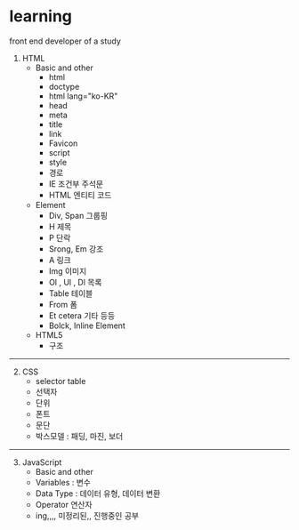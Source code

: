 # learning
front end developer of a study

1. HTML
    - Basic and other
        + html
        + doctype
        + html lang="ko-KR"
        + head
        + meta
        + title
        + link
        + Favicon
        + script
        + style
        + 경로
        + IE 조건부 주석문
        + HTML 엔티티 코드
    - Element
        + Div, Span 그룹핑
        + H 제목
        + P 단락
        + Srong, Em 강조
        + A 링크
        + Img 이미지
        + Ol , Ul , Dl 목록
        + Table 테이블
        + From 폼
        + Et cetera 기타 등등
        + Bolck, Inline Element
    - HTML5
        + 구조


---


2. CSS
    - selector table
    - 선택자
    - 단위
    - 폰트
    - 문단
    - 박스모델 : 패딩, 마진, 보더

---

3. JavaScript
    - Basic and other
    - Variables : 변수
    - Data Type : 데이터 유형, 데이터 변환
    - Operator 연산자
    - ing,,,, 미정리된,, 진행중인 공부 
